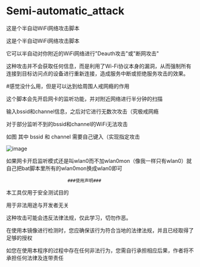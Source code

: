 # Semi-automatic_attack
这是个半自动WiFi网络攻击脚本

这是个半自动WiFi网络攻击脚本

它可以半自动对你附近的WiFi网络进行"Deauth攻击"或"断网攻击"

这种攻击并不会获取任何信息，而是利用了Wi-Fi协议本身的漏洞，从而强制所有连接到目标访问点的设备进行重新连接，造成服务中断或拒绝服务攻击的效果。

#感觉没什么用，但是可以达到给周围人戒网瘾的作用

这个脚本会先开启网卡的监听功能，并对附近网络进行半分钟的扫描

输入bssid和channel信息，之后对它进行无数次攻击（究极戒网瘾

对于部分监听不到的bssid和channel的WiFi无法攻击

如图 其中 bssid 和 channel 需要自己键入（实现指定攻击

![image](https://github.com/hezhenyuqwq/Semi-automatic_attack/assets/91007437/12a8b8eb-ddcc-4749-9a2f-8f297c2daa43)

如果网卡开启监听模式还是叫wlan0而不加wlan0mon（像我一样只有wlan0）就自己把bat脚本里所有的wlan0mon换成wlan0即可

                           ###使用声明###
本工具仅用于安全测试目的

用于非法用途与开发者无关

这种攻击可能会违反法律法规，仅此学习，切勿作恶。

在使用本镜像进行检测时，您应确保该行为符合当地的法律法规，并且已经取得了足够的授权

如您在使用本程序的过程中存在任何非法行为，您需自行承担相应后果，作者将不承担任何法律及连带责任
